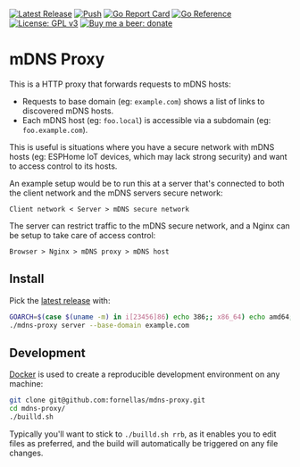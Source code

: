 [![Latest Release](https://img.shields.io/github/v/release/fornellas/mdns-proxy)](https://github.com/fornellas/mdns-proxy/releases)
[![Push](https://github.com/fornellas/mdns-proxy/actions/workflows/push.yaml/badge.svg)](https://github.com/fornellas/mdns-proxy/actions/workflows/push.yaml)
[![Go Report Card](https://goreportcard.com/badge/github.com/fornellas/mdns-proxy)](https://goreportcard.com/report/github.com/fornellas/mdns-proxy)
[![Go Reference](https://pkg.go.dev/badge/github.com/fornellas/mdns-proxy.svg)](https://pkg.go.dev/github.com/fornellas/mdns-proxy)
[![License: GPL v3](https://img.shields.io/badge/License-GPLv3-blue.svg)](https://www.gnu.org/licenses/gpl-3.0)
[![Buy me a beer: donate](https://img.shields.io/badge/Donate-Buy%20me%20a%20beer-yellow)](https://www.paypal.com/donate?hosted_button_id=AX26JVRT2GS2Q)

# mDNS Proxy

This is a HTTP proxy that forwards requests to mDNS hosts:

- Requests to base domain (eg: `example.com`) shows a list of links to discovered mDNS hosts.
- Each mDNS host (eg: `foo.local`) is accessible via a subdomain (eg: `foo.example.com`).

This is useful is situations where you have a secure network with mDNS hosts (eg: ESPHome IoT devices, which may lack strong security) and want to access control to its hosts.

An example setup would be to run this at a server that's connected to both the client network and the mDNS servers secure network:

```
Client network < Server > mDNS secure network
```

The server can restrict traffic to the mDNS secure network, and a Nginx can be setup to take care of access control:

```
Browser > Nginx > mDNS proxy > mDNS host
```

## Install

Pick the [latest release](https://github.com/fornellas/mdns-proxy/releases) with:

```bash
GOARCH=$(case $(uname -m) in i[23456]86) echo 386;; x86_64) echo amd64;; armv6l|armv7l) echo arm;; aarch64) echo arm64;; *) echo Unknown machine $(uname -m) 1>&2 ; exit 1 ;; esac) && wget -O- https://github.com/fornellas/mdns-proxy/releases/latest/download/mdns-proxy.linux.$GOARCH.gz | gunzip > mdns-proxy && chmod 755 mdns-proxy
./mdns-proxy server --base-domain example.com
```

## Development

[Docker](https://www.docker.com/) is used to create a reproducible development environment on any machine:

```bash
git clone git@github.com:fornellas/mdns-proxy.git
cd mdns-proxy/
./builld.sh
```

Typically you'll want to stick to `./builld.sh rrb`, as it enables you to edit files as preferred, and the build will automatically be triggered on any file changes.